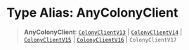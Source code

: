 # Type Alias: AnyColonyClient

> **AnyColonyClient**: [`ColonyClientV13`](../interfaces/ColonyClientV13.md) \| [`ColonyClientV14`](../interfaces/ColonyClientV14.md) \| [`ColonyClientV15`](../interfaces/ColonyClientV15.md) \| [`ColonyClientV16`](../interfaces/ColonyClientV16.md) \| `ColonyClientV17`

